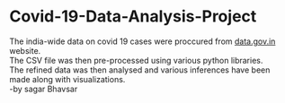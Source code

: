 # Covid-19-Data-Analysis-Project
The india-wide data on covid 19 cases were proccured from [data.gov.in](https://data.gov.in/) website. <br>
The CSV file was then pre-processed using various python libraries.<br>
The refined data was then analysed and various inferences have been made along with visualizations.<br>
-by sagar Bhavsar
